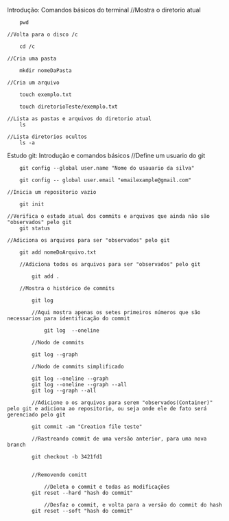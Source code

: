 Introdução: Comandos básicos do terminal
	//Mostra o diretorio atual
	
		pwd

	//Volta para o disco /c

		cd /c

	//Cria uma pasta

		mkdir nomeDaPasta

	//Cria um arquivo

		touch exemplo.txt

		touch diretorioTeste/exemplo.txt

	//Lista as pastas e arquivos do diretorio atual
		ls

	//Lista diretorios ocultos
		ls -a

Estudo git: Introdução e comandos básicos
	//Define um usuario do git

		git config --global user.name "Nome do usauario da silva"

		git config -- global user.email "emailexample@gmail.com"
	
	//Inicia um repositorio vazio

		git init

	//Verifica o estado atual dos commits e arquivos que ainda não são "observados" pelo git
		git status
	
	//Adiciona os arquivos para ser "observados" pelo git

		git add nomeDoArquivo.txt
		
		//Adiciona todos os arquivos para ser "observados" pelo git

			git add . 

		//Mostra o histórico de commits

			git log

			//Aqui mostra apenas os setes primeiros números que são necessarios para identificação do commit

				git log  --oneline

			//Nodo de commits

			git log --graph

			//Nodo de commits simplificado

			git log --oneline --graph
			git log --oneline --graph --all
			git log --graph --all
	
			//Adicione o os arquivos para serem "observados(Container)" pelo git e adiciona ao repositorio, ou seja onde ele de fato será gerenciado pelo git

			git commit -am "Creation file teste"

			//Rastreando commit de uma versão anterior, para uma nova branch

			git checkout -b 3421fd1


			//Removendo comitt

				//Deleta o commit e todas as modificações
			git reset --hard "hash do commit"

				//Desfaz o commit, e volta para a versão do commit do hash
			git reset --soft "hash do commit"




